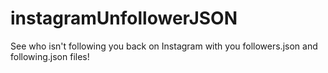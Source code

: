 # instagramUnfollowerJSON
See who isn't following you back on Instagram with you followers.json and following.json files!

